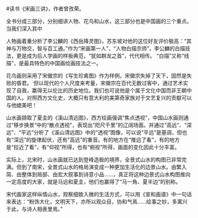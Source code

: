 \#读书《宋画三讲》，作者曾孜荣。

全书分成三部分，分别细讲人物、花鸟和山水，这三部分也是中国画的三个重点。当我们深入其中

人物画着重分析了李公麟的《西岳降灵图》，苏东坡对他的这位好友评价极高：“其神与万物交，智与百工通。”作为“宋画第一人”、“人物白描宗师”，李公麟的白描技法，更是成为后人学画的样板典范，“犹如群龙之首”，代代相传。 “白描”又称“线描”，是最具特色的中国画绘画技法之一。

花鸟画则采用了宋徽宗的《写生珍禽图》作为样例，宋徽宗失掉了天下，固然是失败的昏君。 但以现代的个人尺度来考量，宋徽宗在百代无数过客中，通过艺术实现了自我，赢得无以伦比的历史地位。我们也可说他是个属于文化中国而非王朝中国的人。对照西方文化史，大概只有意大利的美第奇家族对于文艺复兴的贡献可以与他媲美吧！

山水画撷取了夏圭的《溪山清远图》，西方绘画强调“焦点透视”，中国山水画则通过“移步换景”中的“散点透视”，表现出“咫尺千里”的辽阔场面。并通过“高远”、“深远”、“平远”分析了《溪山清远图》中的“透视”图像，可以说“平远”是基调，但也有“深远”的旋律起伏，还有“高远”的重音。有的地方在“推远了看”，有的地方是“拉近了看”，有“仰视”所得，也有“俯视”所得，画面的变化因此十分丰富。

实际上，北宋时，山水画就已达到登峰造极的境界，全景式山水的构图已非常完满。但到了南宋，全景式山水的格局演变成一种更加生活化的边景山水。由繁入简、由整体到局部、由宏大叙事到诗意小品……，真正将这种边景式山水构图推向一定高度的大家，就是马远和夏圭，他们也赢得了“马一角、夏半边”的别称。

宋代画家这样纵情山水，观察细致入微的生活方式，可以用《宣和画谱》中一句话来表达：“粉饰大化，文明天下，亦所以观众目，协和气焉……绘事之妙，多寓兴于此，与诗人相表里焉。”